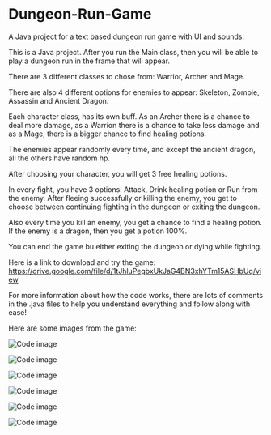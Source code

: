 # Dungeon-Run-Game
A Java project for a text based dungeon run game with UI and sounds.

This is a Java project. After you run the Main class, then you will be able to play a dungeon run in the frame that will appear. 

There are 3 different classes to chose from: Warrior, Archer and Mage.

There are also 4 different options for enemies to appear: Skeleton, Zombie, Assassin and Ancient Dragon. 

Each character class, has its own buff. As an Archer there is a chance to deal more damage, as a Warrion there is a chance to take less damage and as a Mage, there is a bigger chance to find healing potions.

The enemies appear randomly every time, and except the ancient dragon, all the others have random hp. 

After choosing your character, you will get 3 free healing potions. 

In every fight, you have 3 options: Attack, Drink healing potion or Run from the enemy. After fleeing successfully or killing the enemy, you get to choose between continuing fighting in the dungeon or exiting the dungeon. 

Also every time you kill an enemy, you get a chance to find a healing potion. If the enemy is a dragon, then you get a potion 100%.

You can end the game bu either exiting the dungeon or dying while fighting.

Here is a link to download and try the game: https://drive.google.com/file/d/1tJhluPegbxUkJaG4BN3xhYTm15ASHbUq/view

For more information about how the code works, there are lots of comments in the .java files to help you understand everything and follow along with ease!

Here are some images from the game: 

![Code image](Images/eg1.png)

![Code image](Images/eg1.png)

![Code image](Images/eg1.png)

![Code image](Images/eg1.png)

![Code image](Images/eg1.png)

![Code image](Images/eg1.png)
